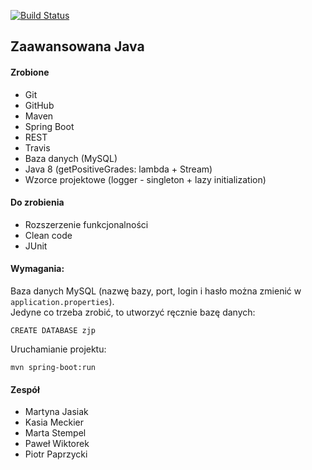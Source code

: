 [![Build Status](https://travis-ci.org/jasiak-203892/zjp.svg?branch=master)](https://travis-ci.org/jasiak-203892/zjp)

## Zaawansowana Java

#### Zrobione
- Git
- GitHub
- Maven
- Spring Boot
- REST
- Travis
- Baza danych (MySQL)
- Java 8 (getPositiveGrades: lambda + Stream)
- Wzorce projektowe (logger - singleton + lazy initialization)

#### Do zrobienia
- Rozszerzenie funkcjonalności
- Clean code
- JUnit

#### Wymagania:
Baza danych MySQL (nazwę bazy, port, login i hasło można zmienić w `application.properties`).  
Jedyne co trzeba zrobić, to utworzyć ręcznie bazę danych:
```
CREATE DATABASE zjp
```

Uruchamianie projektu:
```
mvn spring-boot:run
```

#### Zespół
- Martyna Jasiak
- Kasia Meckier
- Marta Stempel
- Paweł Wiktorek
- Piotr Paprzycki